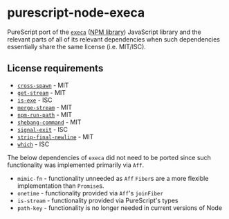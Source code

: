 # purescript-node-execa

PureScript port of the [`execa`](https://github.com/sindresorhus/execa) ([NPM library](https://www.npmjs.com/package/execa)) JavaScript library and the relevant parts of all of its relevant dependencies when such dependencies essentially share the same license (i.e. MIT/ISC).

## License requirements

- [`cross-spawn`](https://github.com/moxystudio/node-cross-spawn) - MIT
- [`get-stream`](https://github.com/sindresorhus/get-stream) - MIT
- [`is-exe`](https://github.com/isaacs/isexe) - ISC
- [`merge-stream`](https://github.com/grncdr/merge-stream) - MIT
- [`npm-run-path`](https://github.com/sindresorhus/npm-run-path) - MIT
- [`shebang-command`](https://github.com/kevva/shebang-command) - MIT
- [`signal-exit`](https://github.com/tapjs/signal-exit) - ISC
- [`strip-final-newline`](https://github.com/sindresorhus/strip-final-newline) - MIT
- [`which`](https://github.com/npm/node-which) - ISC

The below dependencies of `execa` did not need to be ported since such functionality was implemented primarily via `Aff`.
- `mimic-fn` - functionality unneeded as `Aff` `Fiber`s are a more flexible implementation than `Promise`s.
- `onetime` - functionality provided via `Aff`'s `joinFiber`
- `is-stream` - functionality provided via PureScript's types
- `path-key` - functionality is no longer needed in current versions of Node
